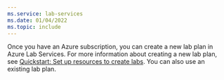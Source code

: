 ```yaml
---
ms.service: lab-services
ms.date: 01/04/2022
ms.topic: include
---
```


Once you have an Azure subscription, you can create a new lab plan in Azure Lab Services. For more information about creating a new lab plan, see [Quickstart: Set up resources to create labs](../quick-create-resources.md). You can also use an existing lab plan.
